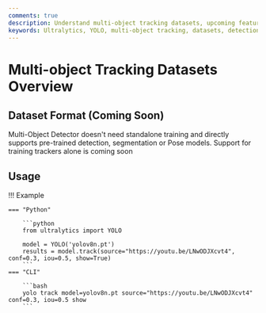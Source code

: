 ```yaml
---
comments: true
description: Understand multi-object tracking datasets, upcoming features and how to use them with YOLO in Python and CLI. Dive in now!.
keywords: Ultralytics, YOLO, multi-object tracking, datasets, detection, segmentation, pose models, Python, CLI
---
```


# Multi-object Tracking Datasets Overview

## Dataset Format (Coming Soon)

Multi-Object Detector doesn't need standalone training and directly supports pre-trained detection, segmentation or Pose models. Support for training trackers alone is coming soon

## Usage

!!! Example

    === "Python"

        ```python
        from ultralytics import YOLO

        model = YOLO('yolov8n.pt')
        results = model.track(source="https://youtu.be/LNwODJXcvt4", conf=0.3, iou=0.5, show=True)
        ```
    === "CLI"

        ```bash
        yolo track model=yolov8n.pt source="https://youtu.be/LNwODJXcvt4" conf=0.3, iou=0.5 show
        ```
